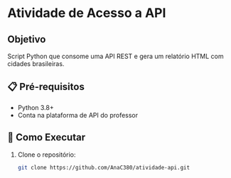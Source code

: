 # Atividade de Acesso a API  

## Objetivo  
Script Python que consome uma API REST e gera um relatório HTML com cidades brasileiras.  

## 📋 Pré-requisitos  
- Python 3.8+  
- Conta na plataforma de API do professor  

## 🚀 Como Executar  
1. Clone o repositório:  
   ```bash  
   git clone https://github.com/AnaC380/atividade-api.git  

